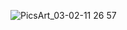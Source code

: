 ![PicsArt_03-02-11 26 57](https://user-images.githubusercontent.com/83384315/176988567-e18050fb-e0c9-434f-aeca-5647464355ea.png)
